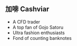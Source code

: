 ## 加啡 Cashviar

- A CFD trader
- A top fan of Gojo Satoru
- Ultra fashion enthusiasts
- Fond of counting banknotes
